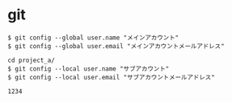 git
=========

```
$ git config --global user.name "メインアカウント"
$ git config --global user.email "メインアカウントメールアドレス"
```

```
cd project_a/
$ git config --local user.name "サブアカウント"
$ git config --local user.email "サブアカウントメールアドレス"
```

```
1234
```
